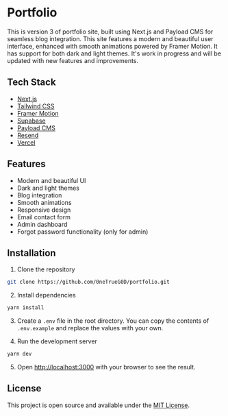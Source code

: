 # Portfolio

This is version 3 of portfolio site, built using Next.js and Payload CMS for seamless blog integration. This site features a modern and beautiful user interface, enhanced with smooth animations powered by Framer Motion. It has support for both dark and light themes. It's work in progress and will be updated with new features and improvements.

## Tech Stack

- [Next.js](https://nextjs.org/)
- [Tailwind CSS](https://tailwindcss.com/)
- [Framer Motion](https://www.framer.com/motion/)
- [Supabase](https://supabase.io/)
- [Payload CMS](https://payloadcms.com/)
- [Resend](https://resend.com/)
- [Vercel](https://vercel.com/)

## Features

- Modern and beautiful UI
- Dark and light themes
- Blog integration
- Smooth animations
- Responsive design
- Email contact form
- Admin dashboard
- Forgot password functionality (only for admin)

## Installation

1. Clone the repository

```bash
git clone https://github.com/0neTrueG0D/portfolio.git
```

2. Install dependencies

```bash
yarn install
```

3. Create a `.env` file in the root directory. You can copy the contents of `.env.example` and replace the values with your own.

4. Run the development server

```bash
yarn dev
```

5. Open [http://localhost:3000](http://localhost:3000) with your browser to see the result.

## License

This project is open source and available under the [MIT License](LICENSE).
